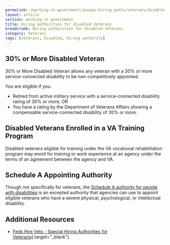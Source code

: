 ```yaml
---
permalink: /working-in-government/unique-hiring-paths/veterans/disabled/
layout: article
section: working-in-government
title: Hiring authorities for disabled Veterans
breadcrumb: Hiring authorities for disabled Veterans
category: Veterans
tags: [veterans, disabled, hiring authority]
---
```


## 30% or More Disabled Veteran

30% or More Disabled Veteran allows any veteran with a 30% or more service-connected disability to be non-competitively appointed.

You are eligible if you:

* Retired from active military service with a service-connected disability rating of 30% or more; OR
* You have a rating by the Department of Veterans Affairs showing a compensable service-connected disability of 30% or more.

## Disabled Veterans Enrolled in a VA Training Program

Disabled veterans eligible for training under the VA vocational rehabilitation program may enroll for training or work experience at an agency under the terms of an agreement between the agency and VA.

## Schedule A Appointing Authority

Though not specifically for veterans, the [Schedule A authority for people with disabilities](../../individuals-with-disabilities/) is an excepted authority that agencies can use to appoint eligible veterans who have a severe physical, psychological, or intellectual disability.

## Additional Resources

* [Feds Hire Vets - Special Hiring Authorities for Veterans](https://fedshirevets.gov/job/shav/index.aspx){:target="_blank"}
